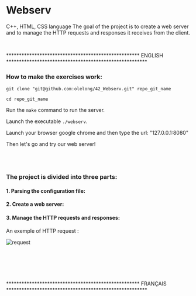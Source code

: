 # Webserv

C++, HTML, CSS language
The goal of the project is to create a web server and to manage the HTTP requests and responses it receives from the client.

</br>
<p align="left"> **************************************************** ENGLISH ******************************************************* </p>

### How to make the exercises work: 
``` git clone "git@github.com:olelong/42_Webserv.git" repo_git_name ```

``` cd repo_git_name ```

Run the ``` make ``` command to run the server.

Launch the executable ``` ./webserv ```.  

Launch your browser google chrome and then type the url: "127.0.0.1:8080"

Then let's go and try our web server!

</br></br>

### The project is divided into three parts:


#### 1. Parsing the configuration file:
#### 2. Create a web server:
#### 3. Manage the HTTP requests and responses:

An exemple of HTTP request :

![request](./img/request.png)

</br></br>
</br></br>

<p align="left"> **************************************************** FRANÇAIS ******************************************************* </p>
